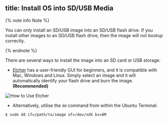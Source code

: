 title: Install OS into SD/USB Media
---

{% note info Note %}

You can only install an SD/USB image into an SD/USB flash drive. If you install other images to an SD/USB flash drive, then the image will not bootup correctly.

{% endnote %}

There are several ways to install the image into an SD card or USB storage:

* [Etcher](https://www.balena.io/etcher/) has a user-friendly GUI for beginners, and it is compatible with Mac, Windows and Linux. Simply select an image and it will automatically identify your flash drive and burn the image. **(Recommended)**

![How to Use Etcher](/linux/images/vim1/howto_use_etcher.gif)

* Alternatively, utilise the `dd` command from within the Ubuntu Terminal:

```
$ sudo dd if=/path/to/image of=/dev/sdX bs=8M
```
